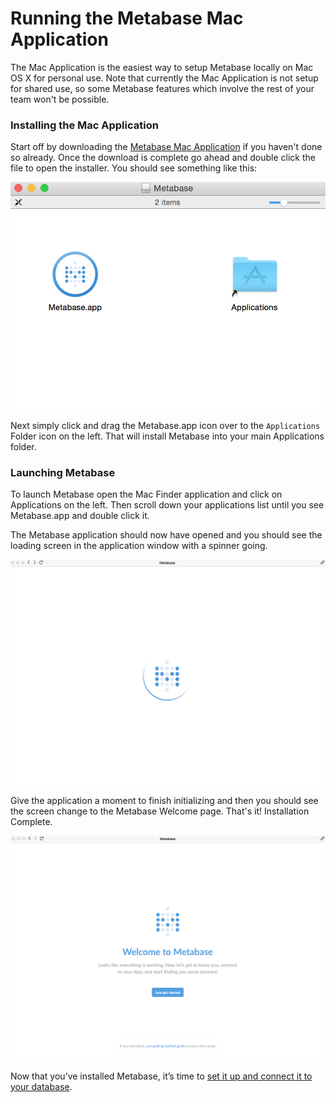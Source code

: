 # Running the Metabase Mac Application

The Mac Application is the easiest way to setup Metabase locally on Mac OS X for personal use.  Note that currently the Mac Application is not setup for shared use, so some Metabase features which involve the rest of your team won't be possible.

### Installing the Mac Application

Start off by downloading the [Metabase Mac Application](http://www.metabase.com/start/mac.html) if you haven't done so already.  Once the download is complete go ahead and double click the file to open the installer.  You should see something like this:

![macinstaller](images/MacInstaller.png)

Next simply click and drag the Metabase.app icon over to the `Applications` Folder icon on the left.  That will install Metabase into your main Applications folder.


### Launching Metabase

To launch Metabase open the Mac Finder application and click on Applications on the left.  Then scroll down your applications list until you see Metabase.app and double click it.

The Metabase application should now have opened and you should see the loading screen in the application window with a spinner going.

![macloading](images/MacLoading.png)

Give the application a moment to finish initializing and then you should see the screen change to the Metabase Welcome page.  That's it!  Installation Complete.

![macwelcome](images/MacWelcome.png)

Now that you’ve installed Metabase, it’s time to [set it up and connect it to your database](/docs/setting-up-metabase.md).
